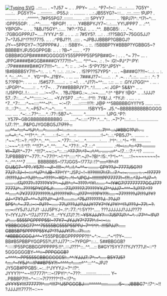 [![Typing SVG](https://readme-typing-svg.herokuapp.com?color=14b8e0&lines=Hi%2C+I'm+</Khánh>%232027;I'm+Front-end+Developer+from+VietNam;Bot%3A+Khánh%233451)](https://git.io/typing-svg)
      ..:::....                              . ~?J57 ~           .. .          .PPY~
     ....:..                                  ^P7~!~::          ..::...:...... 7G5Y^     .
   .....:..                                  .PG5Y?!~          ...:::::::::...:P55J:    ..
 .........    .                         ...:.JB55YG?~:::...     .:::..:::::   !PJP?     .
.........    ..         ..         .:^^^^^:.7#P55PG7..:::::::.......  ..:::   5PYY7
........     ..        ?BPJ7!^:.^!7!~^:... :GPP55GP: .        ..:^^:.......  ^BPGP!                .
     ..      ..        .Y#BBPYJY7~:..:.....YY!JPPP7      ..        .:^^.     YBPGP~               ..
     .       ..          ?&BJ?5GY^..:.... ?#?:^7GJ.     ..     ..     .^^.  .BBGB5:
    .        .   .^~.   :7GBGGPPPJ7~.....!YYYJ^:5!     ..     . ..      .:: 7#5Y5?.             ...:
   .         .:!??5BG7~75GG5JJ?7~^7J5J!^!??!!77?5.    ..         .       .:^PBJ??!.            .::::
  .         ~JPBJJBBBP?GBBGJ?JY~~5PPGY7~:?GPPPP#J     .          .        : :5BBY~.           .. ::.
         :!5BBBP?Y#BBBP?YGBBG5~?BBBBBYJPJ5GGPPGB:    ..          .         :  ?B~^            .....
 .     ^7?GBBB#GGPB#####GGGGG5Y555PPPP55P5PB##G~     :     .     .     .  ^~   7?~            ...
.      JPPG####B#GGB####GY?77!!!~^:.... ^!^^~~.     .:    .     !~    :G!~PJ^7^:PY:
         .:7P######B##GY7!!!!~^:..   .. ^:          ::  ..   .:~!~    :5^PY75!^JP5Y^
     ..      !B#BBBB5Y7!!!~^::. ..   :. ^:          :..:.  .:::.:~ .   . !5?P??57YP5^              .
    ..     .  ~B###G??!!~:...:. ..   :. ^.          ^::..:^^:....^ .      YG^^P~.J?BY~.            .
  ...     .... 7###J?7~:.....:. .   .^ .~.  .      .^..::.. ....:: :      .^: ?5.??PB?^:          .
 ...      ... .!5#577:.......: ..   :: ~!.  .    ..^J?7!~^^:... :.:: ...   :: .G!YJ7GG!^^        .
...      .   :JPGP!^~.......:: ..   ^.^7~.  .    .7Y##BBBPJY7^..^.!..... ..~:  JGP^ 5&&Y^      ..
..        :!J5PPG!..!.:.....:: ....:~~!7~.  .      ?BJ7B#G.:~...:~~......^:!^  ^BPY !@G^
..      ..!JJJ?57..:7::....:^~^^::::::.:~:....     ~YJY5P7   ..::^::...:!^!!:  .?Y&!.J. ^?YJ!:     .
.... .  ..    ^7...^7::....:^~~::::^^^~!^:....     ~:~!7:   .....:::::::!!?!:    J@P ^^5BBBBBGY!!?Y5
...... ..... :!:..::7^::....^:.~P57~:^:~^:......   ^..................!5BYY5~   .J5.^~BBBBBBBBBBGGGG
..... .... .^~:..:.7?^::....^..:7?::5B7~^:........ ^................ !JPG.^P?: ..Y57P~GBGBBBBBBBBBBG
....  ....:^~:.:::^7?^:^....^:..   .~7^7^:...:.... :................ !J7.:?!^....P&PGJYGGBG5J7~~!7??
  .. ....^^~^:::^~^!J^.^....^:........:!~:...::....:..................:..7!^^ ..:J#BBG?PJ!:.
 .. ...^~^~~::^~.^^!?^.^:..:^:......:.:!~::..:^....:: ..................:!~^:..:.^PB5J7^.. ........
..  :^~~:^!::~?.:^!!7^.^:..^^:......~.^77::..:~:....^...........:..... .!^!^:..:.^!~ ^?!............
:.:~~~^.:!:^!?: ^^!!7^.~^..^^:.....^~.^7?:!:..~7..:.:^ ............. .:~~^!~:.:..^:: ^7?  ..........
Y!~7J?~~!^~77^ .^!!!7^.~~::~^::..::~~.^?7:7!^.^?~.:^.^^.. .....   .::^~~^~!7..:.:7:^.^!?   .........
7JPBBBBY^~77?:.^~77!?^:~!:^!^:::::^!^.~J?~?B!^:!5:.^?^!~^^:....::!~~~~~~~~!~ ^:.:^^:^^^7    ........
BBBBBB5~!77JGG5~!777J::!?^~~:::::^?!^:!?G!J&G7~^P?.:Y57!!~~~~~~~~J!~~~!!!!~.^^..:!.^~^^~    ........
GPY??J~7777J5G?!?77J7::7J~!~::::^!J7^:!JB~?7!^~~!Y^:J5PJ~!~~~~~!!??!!!!!7!:!7:..:7.^~:~.     .......
:. .~!?777? :?!???JJ~:^?J!!^:::~^???^:~YG^:    .^!~^JPGJ~!!!!!!!!PP77777!~!?!.:.^7J~^!J7~^.   ......
..:!7J??7?::?7???YY?^:~JJ!!^::^~????:^!Y!.:..... ^~!Y#G7!77777777GGJ77?7777J^:..7???5PYGP5J!:.......
 :77J????7:7????YYJ7^^JJJ7~^^^~?J??7:^?? ^^......^~~:7Y77777?????!.!J?????YP::..J?77^^!??PY??!:....
~77?????J7!??J?Y?JJ~^7Y?J7~^^~?J??J!^~J:^?......::...^75J???????J. .??JJ?5P5^:.^~.77..:~:~PJ??~.....
77!J???JJ!?JJJY?7Y7^!YJ?Y!^^!?J???J~77!.~?.   ....~.:~~!Y5J?JJ?J?   :JJJ5PYJ~.:!^.:77.:^!:5Y??^.....
???JJJJJJ?JJJ??7?Y~!YYJJY~^!7JJ?777~!!..:^YYJ7J?.?!:~~~~~Y5YJJJY?::::7J5P7J?:^~^. .:77^^~!PJ?J^.....
5555PGPPPP55!~?7Y7~JYJJY7^777!^.:!~:~:.:. YBBBGG5G77~~^^^75555BG555P55PPJ~7^^!^!^.   :!!!5PJJ?:.....
GBB5BP5PPPPP55YJ7^??JJJY!7!:..:7!:...:.   ^#BBBGGGGJ:^^~~~Y555PBGBGPPPPPP?!!^~^:~.....:^~^!?Y~......
BB#B5PBBPYGGP55?!J!?JJ77^::~?YPGP^::.:..   5##BBGGB?^:::::!P55PGBBGGPPPPP5:!!^..:::J???^::..^^....::
B#GY?5YY7:!?YJY?7?J!~::^?5GGGGGGBY~~~~~^^::~PPPGGGB?~^^^^:~PP5555GBBGGGGG5~~!:..^^:YJJJ7.:7^:~^.....
B5Y7J5?^.::..^~!Y5J^:::!P##BP5Y?!~^^^^::^.....::^~~^^:::^^~JPJ?JY5GB#PPGB5:.~:..:!^JYYYJ:~?^:!?^.
JYYY?!^^~~!!!7777!^:::~!7PY!^:^~7??:....::::::::........... Y~ ..PBBBP7!!!~^~:::~7!7????^!?~:!7^~~:.
JYYY5Y!!!77777?!^::::^!!!7^!J5PGGGBJ::::^^^^^^:::::........:5~...JBBBG~~7^:!7^:~!!?JJJJ!!!7?7?!~::~~
